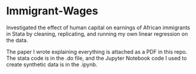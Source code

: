 # Immigrant-Wages
Investigated the effect of human capital on earnings of African immigrants in Stata by cleaning, replicating, and running my own linear regression on the data.

The paper I wrote explaining everything is attached as a PDF in this repo. The stata code is in the .do file, and the Jupyter Notebook code I used to create synthetic data is in the .ipynb.
